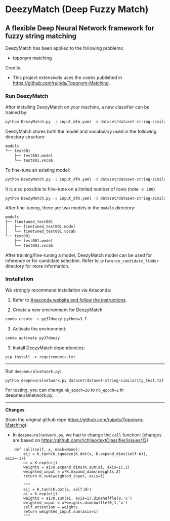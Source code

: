 # DeezyMatch (Deep Fuzzy Match)

## A flexible Deep Neural Network framework for fuzzy string matching

DeezyMatch has been applied to the following problems:

- toponym matching

Credits:

- This project extensively uses the codes published in https://github.com/ruipds/Toponym-Matching. 

### Run DeezyMatch

After installing DeezyMatch on your machine, a new classifier can be trained by:

```bash
python DeezyMatch.py -i input_dfm.yaml -d dataset/dataset-string-similarity_test.txt -m test001
```

DeezyMatch stores both the model and vocabulary used in the following directory structure:

```bash
models
└── test001
    ├── test001.model
    └── test001.vocab
```

To fine-tune an existing model:

```bash
python DeezyMatch.py -i input_dfm.yaml -d dataset/dataset-string-similarity_test.txt -f ./models/test001/test001.model -m finetuned_test001
```

It is also possible to fine-tune on a limited number of rows (note `-n 100`)

```bash
python DeezyMatch.py -i input_dfm.yaml -d dataset/dataset-string-similarity_test.txt -f ./models/test001/test001.model -n 100 -m finetuned_test001
```

After fine-tuning, there are two models in the `models` directory:

```bash
models
├── finetuned_test001
│   ├── finetuned_test001.model
│   └── finetuned_test001.vocab
└── test001
    ├── test001.model
    └── test001.vocab
```

After training/fine-tuning a model, DeezyMatch model can be used for inference or for candidate selection. Refer to `inference_candidate_finder` directory for more information.

### Installation

We strongly recommend installation via Anaconda:

1. Refer to [Anaconda website and follow the instructions](https://docs.anaconda.com/anaconda/install/).

2. Create a new environment for DeezyMatch

```bash
conda create -n py37deezy python=3.7
```

3. Activate the environment:

```bash
conda activate py37deezy
```

3. Install DeezyMatch dependencies:

```
pip install -r requirements.txt
```

---

Run `deepneuralnetwork.py`:

```
python deepneuralnetwork.py dataset/dataset-string-similarity_test.txt
```

For testing, you can change `nb_epoch=20` to `nb_epoch=2` in deepneuralnetwork.py.

---

**Changes**

(from the original github repo https://github.com/ruipds/Toponym-Matching):


* In `deepneuralnetwork.py`, we had to change the `call` function: (changes are based on https://github.com/richliao/textClassifier/issues/13)

```
    def call(self, x, mask=None):
        eij = K.tanh(K.squeeze(K.dot(x, K.expand_dims(self.W)), axis=-1))
        ai = K.exp(eij)
        weights = ai/K.expand_dims(K.sum(ai, axis=1),1)
        weighted_input = x*K.expand_dims(weights,2)
        return K.sum(weighted_input, axis=1)

        """
        eij = K.tanh(K.dot(x, self.W))
        ai = K.exp(eij)
        weights = ai/K.sum(ai, axis=1).dimshuffle(0,'x')
        weighted_input = x*weights.dimshuffle(0,1,'x')
        self.attention = weights
        return weighted_input.sum(axis=1)
        """
```
